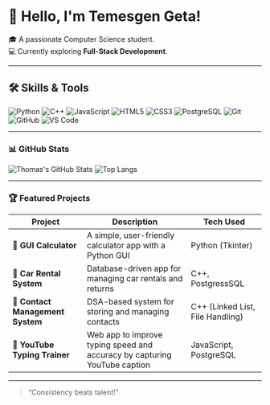   # 👋 Hello, I'm Temesgen Geta!

🎓 A passionate Computer Science student.  
💻 Currently exploring **Full-Stack Development**.  

---
## 🛠️ Skills & Tools

![Python](https://img.shields.io/badge/-Python-3776AB?style=flat&logo=python&logoColor=white)
![C++](https://img.shields.io/badge/-C++-00599C?style=flat&logo=c%2B%2B&logoColor=white)
![JavaScript](https://img.shields.io/badge/-JavaScript-F7DF1E?style=flat&logo=javascript&logoColor=black)
![HTML5](https://img.shields.io/badge/-HTML5-E34F26?style=flat&logo=html5&logoColor=white)
![CSS3](https://img.shields.io/badge/-CSS3-1572B6?style=flat&logo=css3&logoColor=white)
![PostgreSQL](https://img.shields.io/badge/-PostgreSQL-336791?style=flat&logo=postgresql&logoColor=white)
![Git](https://img.shields.io/badge/-Git-F05032?style=flat&logo=git&logoColor=white)
![GitHub](https://img.shields.io/badge/-GitHub-181717?style=flat&logo=github&logoColor=white)
![VS Code](https://img.shields.io/badge/-VS%20Code-007ACC?style=flat&logo=visual-studio-code&logoColor=white)

---

### 📊 GitHub Stats

![Thomas's GitHub Stats](https://github-readme-stats.vercel.app/api?username=nigusmamo&show_icons=true&theme=radical)
![Top Langs](https://github-readme-stats.vercel.app/api/top-langs/?username=nigusmamo&layout=compact&theme=radical)

---

### 🏆 Featured Projects

| Project | Description | Tech Used |
|----------|--------------|-----------|
| 🧮 **GUI Calculator** | A simple, user-friendly calculator app with a Python GUI | Python (Tkinter) |
| 🚗 **Car Rental System** | Database-driven app for managing car rentals and returns | C++, PostgressSQL |
| 👤 **Contact Management System** | DSA-based system for storing and managing contacts | C++ (Linked List, File Handling) |
| 🎯 **YouTube Typing Trainer** | Web app to improve typing speed and accuracy by capturing YouTube caption | JavaScript, PostgreSQL |

---

> “Consistency beats talent!”
